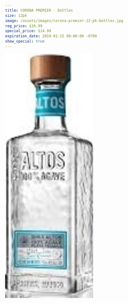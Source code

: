 ```yaml
---
title: CORONA PREMIER - bottles
size: 12pk
image: /assets/images/corona-premier-12-pk-bottles.jpg
reg_price: $16.99
special_price: $14.99
expiration_date: 2019-01-15 00:00:00 -0700
show_special: true
---
```


![](/assets/images/versions/olmeca-2-1---x----288-800x---.jpg)